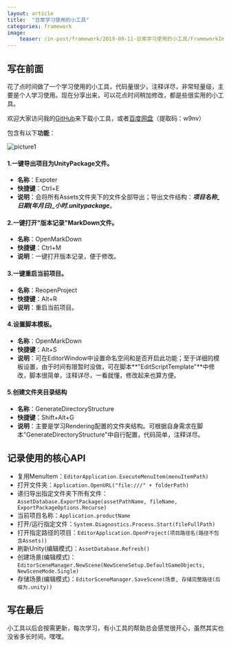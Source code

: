 ```yaml
---
layout: article
title:  "日常学习使用的小工具"
categories: framework
image:
    teaser: /in-post/framework/2019-09-11-日常学习使用的小工具/FrameworkImg.jpg
---
```


## 写在前面

花了点时间做了一个学习使用的小工具，代码量很少，注释详尽，非常轻量级，主要是个人学习使用。现在分享出来，可以花点时间稍加修改，都是些很实用的小工具。

欢迎大家访问我的[GitHub](https://github.com/HuskyTGame/HTUtility)来下载小工具，或者[百度网盘](https://pan.baidu.com/s/1n1XGVdSGwfFg3Y9VdEYVaQ)（提取码：w9nv）

包含有以下**功能**：

![picture1](https://huskytgame.github.io/images/in-post/framework/2019-09-11-日常学习使用的小工具/ScreenShot001.png)

#### 1.**一键导出项目为UnityPackage文件。**

* **名称**：Expoter
* **快捷键**：Ctrl+E
* **说明**：会将所有Assets文件夹下的文件全部导出；导出文件结构：***项目名称_日期(年月日)_小时.unitypackage***。

#### 2.一键打开"版本记录"MarkDown文件。

* **名称**：OpenMarkDown
* **快捷键**：Ctrl+M
* **说明**：一键打开版本记录，便于修改。

#### 3.一键重启当前项目。

* **名称**：ReopenProject
* **快捷键**：Alt+R
* **说明**：重启当前项目。

#### 4.设置脚本模板。

* **名称**：OpenMarkDown
* **快捷键**：Alt+S
* **说明**：可在EditorWindow中设置命名空间和是否开启此功能；至于详细的模板设置，由于时间有限暂时没做，可在脚本**"EditScriptTemplate"**中修改，脚本很简单，注释详尽，一看就懂，修改起来也算方便。

#### 5.创建文件夹目录结构

* **名称**：GenerateDirectoryStructure
* **快捷键**：Shift+Alt+G
* **说明**：主要是学习Rendering配置的文件夹结构。可根据自身需求在脚本"GenerateDirectoryStructure"中自行配置，代码简单，注释详尽。

## 记录使用的核心API

* 复用MenuItem：`EditorApplication.ExecuteMenuItem(menuItemPath)`
* 打开文件夹：`Application.OpenURL("file:///" + folderPath)`
* 递归导出指定文件夹下所有文件：`AssetDatabase.ExportPackage(assetPathName, fileName, ExportPackageOptions.Recurse)`
* 当前项目名称：`Application.productName`
* 打开/运行指定文件：`System.Diagnostics.Process.Start(fileFullPath)`
* 打开指定路径的项目：`EditorApplication.OpenProject(项目路径名(路径不包含Assets))`
* 刷新Unity(编辑模式)：`AssetDatabase.Refresh()`
* 创建场景(编辑模式)：`EditorSceneManager.NewScene(NewSceneSetup.DefaultGameObjects, NewSceneMode.Single)`
* 存储场景(编辑模式)：`EditorSceneManager.SaveScene(场景, 存储完整路径(后缀为.unity))`

## 写在最后

小工具以后会按需更新，每次学习，有小工具的帮助总会感觉很开心，虽然其实也没省多长时间，嘿嘿。
